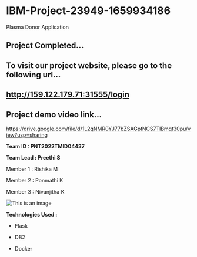# IBM-Project-23949-1659934186
Plasma Donor Application


## Project Completed...

## To visit our project website, please go to the following url...
## http://159.122.179.71:31555/login


## Project demo video link...
https://drive.google.com/file/d/1L2qNMR0YJ77bZSAGptNCS7TlBmqt30pu/view?usp=sharing


**Team ID : PNT2022TMID04437**


**Team Lead : Preethi S**

Member 1  : Rishika M 

Member 2  : Ponmathi K

Member 3  : Nivanjitha K


![This is an image](https://plasmaapp.s3.jp-tok.cloud-object-storage.appdomain.cloud/help.jpg )


**Technologies Used :**

   * Flask
   
   * DB2
   
   + Docker 
   
   

